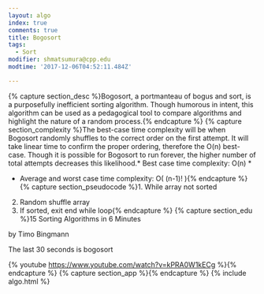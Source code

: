 ```yaml
---
layout: algo
index: true
comments: true
title: Bogosort
tags:
  - Sort
modifier: shmatsumura@cpp.edu
modtime: '2017-12-06T04:52:11.484Z'

---
```

{% capture section_desc %}Bogosort, a portmanteau of bogus and sort, is a purposefully inefficient sorting algorithm.  Though humorous in intent, this algorithm can be used as a pedagogical tool to compare algorithms and highlight the nature of a random process.{% endcapture %}
{% capture section_complexity %}The best-case time complexity will be when Bogosort randomly shuffles to the correct order on the first attempt.  It will take linear time to confirm the proper ordering, therefore the O(n) best-case.  Though it is possible for Bogosort to run forever, the higher number of total attempts decreases this likelihood.* Best case time complexity: O(n)
* 
* Average and worst case time complexity: O( (n-1)! ){% endcapture %}
{% capture section_pseudocode %}1. While array not sorted
2. Random shuffle array
3. If sorted, exit end while loop{% endcapture %}
{% capture section_edu %}15 Sorting Algorithms in 6 Minutes

by Timo Bingmann

The last 30 seconds is bogosort

{% youtube https://www.youtube.com/watch?v=kPRA0W1kECg %}{% endcapture %}
{% capture section_app %}{% endcapture %}
{% include algo.html %}